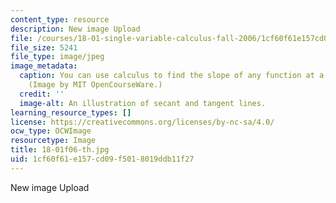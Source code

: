 ```yaml
---
content_type: resource
description: New image Upload
file: /courses/18-01-single-variable-calculus-fall-2006/1cf60f61e157cd09f5018019ddb11f27_18-01f06-th.jpg
file_size: 5241
file_type: image/jpeg
image_metadata:
  caption: You can use calculus to find the slope of any function at a given point.
    (Image by MIT OpenCourseWare.)
  credit: ''
  image-alt: An illustration of secant and tangent lines.
learning_resource_types: []
license: https://creativecommons.org/licenses/by-nc-sa/4.0/
ocw_type: OCWImage
resourcetype: Image
title: 18-01f06-th.jpg
uid: 1cf60f61-e157-cd09-f501-8019ddb11f27
---
```

New image Upload